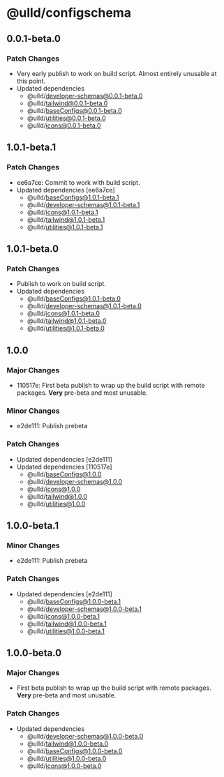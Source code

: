 # @ulld/configschema

## 0.0.1-beta.0

### Patch Changes

- Very early publish to work on build script. Almost entirely unusable at this point.
- Updated dependencies
  - @ulld/developer-schemas@0.0.1-beta.0
  - @ulld/tailwind@0.0.1-beta.0
  - @ulld/baseConfigs@0.0.1-beta.0
  - @ulld/utilities@0.0.1-beta.0
  - @ulld/icons@0.0.1-beta.0

## 1.0.1-beta.1

### Patch Changes

- ee6a7ce: Commit to work with build script.
- Updated dependencies [ee6a7ce]
  - @ulld/baseConfigs@1.0.1-beta.1
  - @ulld/developer-schemas@1.0.1-beta.1
  - @ulld/icons@1.0.1-beta.1
  - @ulld/tailwind@1.0.1-beta.1
  - @ulld/utilities@1.0.1-beta.1

## 1.0.1-beta.0

### Patch Changes

- Publish to work on build script.
- Updated dependencies
  - @ulld/baseConfigs@1.0.1-beta.0
  - @ulld/developer-schemas@1.0.1-beta.0
  - @ulld/icons@1.0.1-beta.0
  - @ulld/tailwind@1.0.1-beta.0
  - @ulld/utilities@1.0.1-beta.0

## 1.0.0

### Major Changes

- 110517e: First beta publish to wrap up the build script with remote packages. **Very** pre-beta and most unusable.

### Minor Changes

- e2de111: Publish prebeta

### Patch Changes

- Updated dependencies [e2de111]
- Updated dependencies [110517e]
  - @ulld/baseConfigs@1.0.0
  - @ulld/developer-schemas@1.0.0
  - @ulld/icons@1.0.0
  - @ulld/tailwind@1.0.0
  - @ulld/utilities@1.0.0

## 1.0.0-beta.1

### Minor Changes

- e2de111: Publish prebeta

### Patch Changes

- Updated dependencies [e2de111]
  - @ulld/baseConfigs@1.0.0-beta.1
  - @ulld/developer-schemas@1.0.0-beta.1
  - @ulld/icons@1.0.0-beta.1
  - @ulld/tailwind@1.0.0-beta.1
  - @ulld/utilities@1.0.0-beta.1

## 1.0.0-beta.0

### Major Changes

- First beta publish to wrap up the build script with remote packages. **Very** pre-beta and most unusable.

### Patch Changes

- Updated dependencies
  - @ulld/developer-schemas@1.0.0-beta.0
  - @ulld/tailwind@1.0.0-beta.0
  - @ulld/baseConfigs@1.0.0-beta.0
  - @ulld/utilities@1.0.0-beta.0
  - @ulld/icons@1.0.0-beta.0
